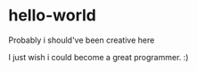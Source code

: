 # hello-world
Probably i should've been creative here

I just wish i could become a great programmer. :)

